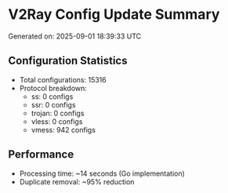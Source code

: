 # V2Ray Config Update Summary
Generated on: 2025-09-01 18:39:33 UTC

## Configuration Statistics
- Total configurations: 15316
- Protocol breakdown:
  - ss: 0 configs
  - ssr: 0 configs
  - trojan: 0 configs
  - vless: 0 configs
  - vmess: 942 configs

## Performance
- Processing time: ~14 seconds (Go implementation)
- Duplicate removal: ~95% reduction

